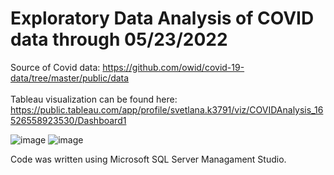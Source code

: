 # Exploratory Data Analysis of COVID data through 05/23/2022
Source of Covid data: https://github.com/owid/covid-19-data/tree/master/public/data  <br/> <br/>
Tableau visualization can be found here: https://public.tableau.com/app/profile/svetlana.k3791/viz/COVIDAnalysis_16526558923530/Dashboard1 <br/>

![image](https://user-images.githubusercontent.com/85653222/206263132-76556eef-d14a-4b82-8e67-0bc823763759.png)
![image](https://user-images.githubusercontent.com/85653222/206263293-40ba3647-8691-493e-b315-4c00eb90f788.png)

Code was written using Microsoft SQL Server Managament Studio.


